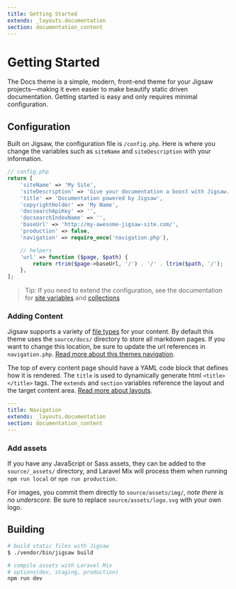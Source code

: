 ```yaml
---
title: Getting Started
extends: _layouts.documentation
section: documentation_content
---
```


# Getting Started

The Docs theme is a simple, modern, front-end theme for your Jigsaw projects––making it even easier to make beautify static driven documentation. Getting started is easy and only requires minimal configuration. 

## Configuration
Built on Jigsaw, the configuration file is `/config.php`. Here is where you change the variables such as `siteName` and `siteDescription` with your information.

```php
// config.php
return [
    'siteName' => 'My Site',
    'siteDescription' => 'Give your documentation a boost with Jigsaw. Generate elegant, static docs quickly and easily.',
    'title' => 'Documentation powered by Jigsaw',
    'copyrightHolder' => 'My Name',
    'docsearchApiKey' => '',
    'docsearchIndexName' => '',
    'baseUrl' => 'http://my-awesome-jigsaw-site.com/',
    'production' => false,
    'navigation' => require_once('navigation.php'),

    // helpers
    'url' => function ($page, $path) {
        return rtrim($page->baseUrl, '/') . '/' . ltrim($path, '/');
    },
];
```

> Tip: If you need to extend the configuration, see the documentation for [site variables](https://jigsaw.tighten.co/docs/site-variables/) and [collections](https://jigsaw.tighten.co/docs/collections/)

### Adding Content
Jigsaw supports a variety of [file types](http://jigsaw.tighten.co/docs/content-other-file-types/) for your content. By default this theme uses the `source/docs/` directory to store all markdown pages. If you want to change this location, be sure to update the url references in `navigation.php`. [Read more about this themes navigation](/docs/navigation).  

The top of every content page should have a YAML code block that defines how it is rendered. The `title` is used to dynamically generate html `<title></title>` tags. The `extends` and `section` variables reference the layout and the target content area. [Read more about layouts](/docs/extending).

```yaml
---
title: Navigation
extends: _layouts.documentation
section: documentation_content
---
```

### Add assets
If you have any JavaScript or Sass assets, they can be added to the `source/_assets/` directory, and Laravel Mix will process them when running `npm run local` or `npm run production`.  

For images, you commit them directly to `source/assets/img/`, _note there is no underscore_. Be sure to replace `source/assets/logo.svg` with your own logo.


## Building
```bash
# build static files with Jigsaw
$ ./vendor/bin/jigsaw build

# compile assets with Laravel Mix
# options(dev, staging, production)
npm run dev
```
